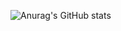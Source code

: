 ![Anurag's GitHub stats](https://github-readme-stats.vercel.app/api?username=kelvinbrucelee&show_icons=true&theme=merko)
